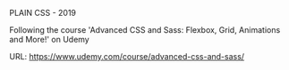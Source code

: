 PLAIN CSS - 2019

Following the course 'Advanced CSS and Sass: Flexbox, Grid, Animations and More!' on Udemy

URL: https://www.udemy.com/course/advanced-css-and-sass/
